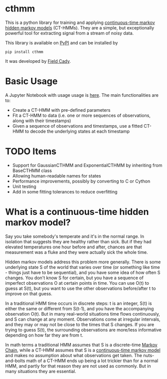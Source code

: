 # cthmm

This is a python library for training and applying
[continuous-time markov hidden markov models](https://en.wikipedia.org/wiki/Continuous-time_Markov_chain) (CT-HMMs).
They are a simple, but exceptionally powerful tool for extracting
signal from a stream of noisy data.

This library is available on [PyPI](https://pypi.org/project/cthmm/)
and can be installed by
```
pip install cthmm
```

It was developed by [Field Cady](http://www.fieldcady.com).


# Basic Usage

A Jupyter Notebook with usage usage is [here](https://github.com/field-cady/cthmm/blob/main/CTHMM%20Examples.ipynb).
The main functionalities are to:
* Create a CT-HMM with pre-defined parameters
* Fit a CT-HMM to data (i.e. one or more sequences of observations, along with their timestamps)
* Given a sequence of observations and timestamps, use a fitted CT-HMM to decode the underlying states
    at each timestamp

# TODO Items
* Support for GaussianCTHMM and ExponentialCTHMM by inheriting from BaseCTHMM class
* Allowing human-readable names for states
* Performance improvements, possibly by converting to C or Cython
* Unit testing
* Add in some fitting tolerances to reduce overfitting


# What is a continuous-time hidden markov model?

Say you take somebody's temperate and it's in the normal range.
In isolation that suggests they are healthy rather than sick.
But if they had elevated temperatures one hour before and after,
chances are that measurement was a fluke and they were actually sick the whole time.

Hidden markov models address this problem more generally.
There is some underlying state S of the world that varies over time
(or something like time - things just have to be sequential),
and you have some idea of how often S changes.
You don't know S for certain, but you have a sequence of
imperfect observations O at certain points in time.
You can use O(t) to guess at S(t), but you want to use the
other observations before/after t to improve on that guess.

In a traditional HMM time occurs in discrete steps:
t is an integer, S(t) is either the same or different from S(t-1),
and you have the accompanying observation O(t).
But in many real-world situations time flows continuously,
and S can change at any moment.
Observations come at irregular intervals,
and they may or may not be close to the times that S changes.
If you are trying to guess S(t), the surrounding observations
are more/less informative depending on how far they are from t.

In math terms a traditional HMM assumes that S is a
discrete-time [Markov Chain](https://en.wikipedia.org/wiki/Markov_chain),
while a CT-HMM assumes that S is a
[continuous-time markov model](https://en.wikipedia.org/wiki/Continuous-time_Markov_chain)
and makes no assumption about what observations get taken.
The nuts-and-bolts math of a CT-HMM ends up being a lot trickier
than for a normal HMM, and partly for that reason they are not
used as commonly.
But in many situations they are essential.

